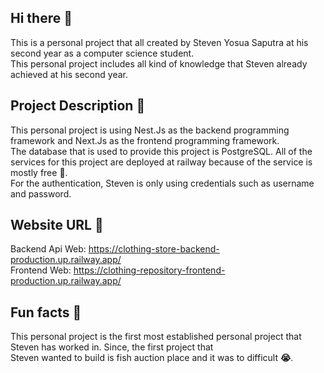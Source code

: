 ## Hi there 👋
This is a personal project that all created by Steven Yosua Saputra at his second year as a computer science student.<br>
This personal project includes all kind of knowledge that Steven already achieved at his second year.<br>

## Project Description **📃**
This personal project is using Nest.Js as the backend programming framework and Next.Js as the frontend programming framework.<br>
The database that is used to provide this project is PostgreSQL.
All of the services for this project are deployed at railway because of the service is mostly free **💸**.<br>
For the authentication, Steven is only using credentials such as username and password.<br>

## Website URL **🔗**
Backend Api Web: https://clothing-store-backend-production.up.railway.app/<br>
Frontend Web: https://clothing-repository-frontend-production.up.railway.app/<br>

## Fun facts **🍿**
This personal project is the first most established personal project that Steven has worked in. Since, the first project that<br>
Steven wanted to build is fish auction place and it was to difficult **😭**.<br>

<!--

**Here are some ideas to get you started:**

🙋‍♀️ A short introduction - what is your organization all about?
🌈 Contribution guidelines - how can the community get involved?
👩‍💻 Useful resources - where can the community find your docs? Is there anything else the community should know?
🍿 Fun facts - what does your team eat for breakfast?
🧙 Remember, you can do mighty things with the power of [Markdown](https://docs.github.com/github/writing-on-github/getting-started-with-writing-and-formatting-on-github/basic-writing-and-formatting-syntax)
-->

